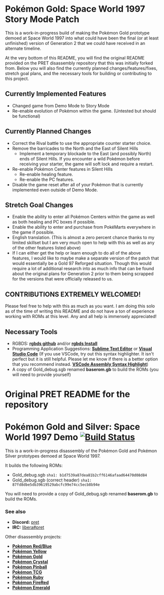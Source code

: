 # Pokémon Gold: Space World 1997 Story Mode Patch

This is a work-in-progress build of making the Pokémon Gold prototype demoed at Space World 1997 into what could have been the final (or at least unfinished) version of Generation 2 that we could have received in an alternate timeline.

At the very bottom of this README, you will find the original README provided on the PRET disassembly repository that this was initially forked from. Below you will also find the currently planned changes/features/fixes, stretch goal plans, and the necessary tools for building or contributing to this project. 

## Currently Implemented Features
- Changed game from Demo Mode to Story Mode
- Re-enable evolution of Pokémon within the game. (Untested but should be functional)

## Currently Planned Changes
- Correct the Rival battle to use the appropriate counter starter choice.
- Remove the barricades to the North and the East of Silent Hills
  - Implement a temporary blockade to the East (and possibly North) ends of Silent Hills. If you encounter a wild Pokémon before receiving your starter, the game will soft lock and require a restart.
- Re-enable Pokémon Center features in Silent Hills
  - Re-enable healing feature.
  - Re-enable the PC features.
- Disable the game reset after all of your Pokémon that is currently implemented even outside of Demo Mode.

## Stretch Goal Changes
- Enable the ability to enter all Pokémon Centers within the game as well as both healing and PC boxes if possible.
- Enable the ability to enter and purchase from PokéMarts everywhere in the game if possible.
- English translation. (This is almost a zero percent chance thanks to my limited skillset but I am very much open to help with this as well as any of the other features listed above)
- If I can either get the help or learn enough to do all of the above features, I would like to maybe make a separate version of the patch that would essentially be a Gold 97 Reforged situation. Though this would require a lot of additional research into as much info that can be found about the original plans for Generation 2 prior to them being scrapped for the versions that were officially released to us.

## CONTRIBUTIONS EXTREMELY WELCOMED!
Please feel free to help with this as much as you want. I am doing this solo as of the time of writing this README and do not have a ton of experience working with ROMs at this level. Any and all help is immensely appreciated!

## Necessary Tools
- RGBDS: [**rgbds github**] and/or [**rgbds Install**]
- Programming Application Suggestions: [**Sublime Text Editor**] or [**Visual Studio Code**] (If you use VSCode, try out this syntax highlighter. It isn't perfect but it is still helpful. Please let me know if there is a better option that you recommend instead. [**VSCode Assembly Syntax Highlight**])
- A copy of Gold_debug.sgb renamed **baserom.gb** to build the ROMs (you will need to provide yourself)

[**rgbds github**]: https://github.com/gbdev/rgbds
[**rgbds Install**]: https://rgbds.gbdev.io/install
[**Sublime Text Editor**]: https://www.sublimetext.com/
[**Visual Studio Code**]: https://code.visualstudio.com/
[**VSCode Assembly Syntax Highlight**]: https://marketplace.visualstudio.com/items?itemName=Toeffe3.asm-syntaxhighlight

# Original PRET README for the repository

# Pokémon Gold and Silver: Space World 1997 Demo [![Build Status][ci-badge]][ci]

This is a work-in-progress disassembly of the Pokémon Gold and Pokémon Silver prototypes demoed at Space World 1997.

It builds the following ROMs:

- Gold_debug.sgb `sha1: b1d7539a87dea81b2cff6146afaad64470d08d84`
- Gold_debug.sgb (correct header) `sha1: 87fd8dbe5db39619529abcfc99e74cc5ecb8b94e`

You will need to provide a copy of Gold_debug.sgb renamed **baserom.gb** to build the ROMs.


### See also

- **Discord:** [pret][discord]
- **IRC:** [libera#pret][irc]

Other disassembly projects:

- [**Pokémon Red/Blue**][pokered]
- [**Pokémon Yellow**][pokeyellow]
- [**Pokémon Gold**][pokegold]
- [**Pokémon Crystal**][pokecrystal]
- [**Pokémon Pinball**][pokepinball]
- [**Pokémon TCG**][poketcg]
- [**Pokémon Ruby**][pokeruby]
- [**Pokémon FireRed**][pokefirered]
- [**Pokémon Emerald**][pokeemerald]

[pokered]: https://github.com/pret/pokered
[pokeyellow]: https://github.com/pret/pokeyellow
[pokegold]: https://github.com/pret/pokegold
[pokecrystal]: https://github.com/pret/pokecrystal
[pokepinball]: https://github.com/pret/pokepinball
[poketcg]: https://github.com/pret/poketcg
[pokeruby]: https://github.com/pret/pokeruby
[pokefirered]: https://github.com/pret/pokefirered
[pokeemerald]: https://github.com/pret/pokeemerald
[discord]: https://discord.gg/d5dubZ3
[irc]: https://web.libera.chat/?#pret
[ci]: https://github.com/pret/pokegold-spaceworld/actions
[ci-badge]: https://github.com/pret/pokegold-spaceworld/actions/workflows/main.yml/badge.svg
